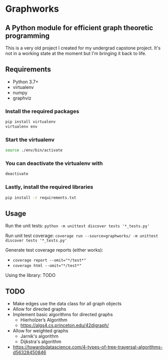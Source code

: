 # Graphworks

## A Python module for efficient graph theoretic programming

This is a very old project I created for my undergrad capstone project.
It's not in a working state at the moment but I'm bringing it back to life.

## Requirements

- Python 3.7+
- virtualenv
- numpy
- graphviz

### Install the required packages

```sh
pip install virtualenv
virtualenv env
```

### Start the virtualenv

```sh
source ./env/bin/activate
```

### You can deactivate the virtualenv with

```sh
deactivate
```

### Lastly, install the required libraries

```sh
pip install -r requirements.txt
```

## Usage

Run the unit tests: `python -m unittest discover tests '*_tests.py'`

Run unit test coverage: `coverage run --source=graphworks/ -m unittest discover tests '*_tests.py'`

Generate test coverage reports (either works):

- `coverage report --omit="*/test*"`
- `coverage html --omit="*/test*"`

Using the library: TODO

## TODO

- Make edges use the data class for all graph objects
- Allow for directed graphs
- Implement basic algorithms for directed graphs
  - Hierholzer’s Algorithm
  - <https://algs4.cs.princeton.edu/42digraph/>
- Allow for weighted graphs
  - Jarnik's algorithm
  - Dijkstra's algorithm
- <https://towardsdatascience.com/4-types-of-tree-traversal-algorithms-d56328450846>

